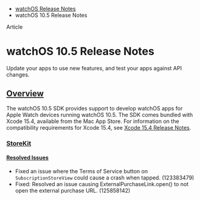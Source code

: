 - [watchOS Release Notes](https://developer.apple.com/documentation/watchos-release-notes)
- watchOS 10.5 Release Notes

Article

# watchOS 10.5 Release Notes

Update your apps to use new features, and test your apps against API changes.

## [Overview](https://developer.apple.com/documentation/watchos-release-notes/watchos-10_5-release-notes#Overview)

The watchOS 10.5 SDK provides support to develop watchOS apps for Apple Watch devices running watchOS 10.5. The SDK comes bundled with Xcode 15.4, available from the Mac App Store. For information on the compatibility requirements for Xcode 15.4, see [Xcode 15.4 Release Notes](https://developer.apple.com/documentation/Xcode-Release-Notes/xcode-15_4-release-notes).

### [StoreKit](https://developer.apple.com/documentation/watchos-release-notes/watchos-10_5-release-notes#StoreKit)

#### [Resolved Issues](https://developer.apple.com/documentation/watchos-release-notes/watchos-10_5-release-notes#Resolved-Issues)

- Fixed an issue where the Terms of Service button on `SubscriptionStoreView` could cause a crash when tapped. (123383479)
- Fixed: Resolved an issue causing ExternalPurchaseLink.open() to not open the external purchase URL. (125858142)
